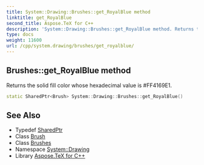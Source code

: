 ```yaml
---
title: System::Drawing::Brushes::get_RoyalBlue method
linktitle: get_RoyalBlue
second_title: Aspose.TeX for C++
description: 'System::Drawing::Brushes::get_RoyalBlue method. Returns the solid fill color whose hexadecimal value is #FF4169E1 in C++.'
type: docs
weight: 11600
url: /cpp/system.drawing/brushes/get_royalblue/
---
```

## Brushes::get_RoyalBlue method


Returns the solid fill color whose hexadecimal value is #FF4169E1.

```cpp
static SharedPtr<Brush> System::Drawing::Brushes::get_RoyalBlue()
```

## See Also

* Typedef [SharedPtr](../../../system/sharedptr/)
* Class [Brush](../../brush/)
* Class [Brushes](../)
* Namespace [System::Drawing](../../)
* Library [Aspose.TeX for C++](../../../)
